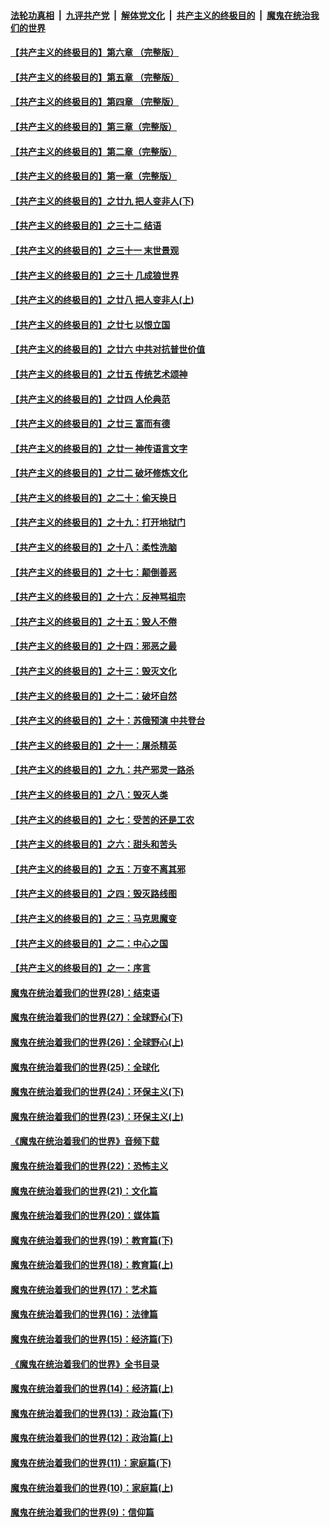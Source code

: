 ####  [法轮功真相](../../../../basic/blob/master/README.md?t=04101301) &nbsp;|&nbsp; [九评共产党](../../../../9ping.md/blob/master/README.md?t=04101301) &nbsp;|&nbsp; [解体党文化](../../../../jtdwh.md/blob/master/README.md?t=04101301)  &nbsp;|&nbsp; [共产主义的终极目的](../../../../gczydzjmd.md/blob/master/README.md?t=04101301) &nbsp;|&nbsp; [魔鬼在统治我们的世界](../../../../mgztzwmdsj.md/blob/master/README.md?t=04101301) 

#### [【共产主义的终极目的】第六章 （完整版）](../pages/nsc422/n11428913.md?t=04101301) 

#### [【共产主义的终极目的】第五章 （完整版）](../pages/nsc422/n11428912.md?t=04101301) 

#### [【共产主义的终极目的】第四章 （完整版）](../pages/nsc422/n11428907.md?t=04101301) 

#### [【共产主义的终极目的】第三章（完整版）](../pages/nsc422/n11428848.md?t=04101301) 

#### [【共产主义的终极目的】第二章（完整版）](../pages/nsc422/n11428831.md?t=04101301) 

#### [【共产主义的终极目的】第一章（完整版）](../pages/nsc422/n11417651.md?t=04101301) 

#### [【共产主义的终极目的】之廿九 把人变非人(下)](../pages/nsc422/n11344140.md?t=04101301) 

#### [【共产主义的终极目的】之三十二 结语](../pages/nsc422/n11360535.md?t=04101301) 

#### [【共产主义的终极目的】之三十一 末世景观](../pages/nsc422/n11351129.md?t=04101301) 

#### [【共产主义的终极目的】之三十 几成狼世界](../pages/nsc422/n11348280.md?t=04101301) 

#### [【共产主义的终极目的】之廿八 把人变非人(上)](../pages/nsc422/n11340492.md?t=04101301) 

#### [【共产主义的终极目的】之廿七 以恨立国](../pages/nsc422/n11336944.md?t=04101301) 

#### [【共产主义的终极目的】之廿六 中共对抗普世价值](../pages/nsc422/n11324785.md?t=04101301) 

#### [【共产主义的终极目的】之廿五 传统艺术颂神](../pages/nsc422/n11296396.md?t=04101301) 

#### [【共产主义的终极目的】之廿四 人伦典范](../pages/nsc422/n11296397.md?t=04101301) 

#### [【共产主义的终极目的】之廿三 富而有德](../pages/nsc422/n11283598.md?t=04101301) 

#### [【共产主义的终极目的】之廿一 神传语言文字](../pages/nsc422/n11263265.md?t=04101301) 

#### [【共产主义的终极目的】之廿二 破坏修炼文化](../pages/nsc422/n11245728.md?t=04101301) 

#### [【共产主义的终极目的】之二十：偷天换日](../pages/nsc422/n11238846.md?t=04101301) 

#### [【共产主义的终极目的】之十九：打开地狱门](../pages/nsc422/n11206376.md?t=04101301) 

#### [【共产主义的终极目的】之十八：柔性洗脑](../pages/nsc422/n11199994.md?t=04101301) 

#### [【共产主义的终极目的】之十七：颠倒善恶](../pages/nsc422/n11179782.md?t=04101301) 

#### [【共产主义的终极目的】之十六：反神骂祖宗](../pages/nsc422/n11166798.md?t=04101301) 

#### [【共产主义的终极目的】之十五：毁人不倦](../pages/nsc422/n11166792.md?t=04101301) 

#### [【共产主义的终极目的】之十四：邪恶之最](../pages/nsc422/n11150249.md?t=04101301) 

#### [【共产主义的终极目的】之十三：毁灭文化](../pages/nsc422/n11135227.md?t=04101301) 

#### [【共产主义的终极目的】之十二：破坏自然](../pages/nsc422/n11135214.md?t=04101301) 

#### [【共产主义的终极目的】之十：苏俄预演 中共登台](../pages/nsc422/n11118424.md?t=04101301) 

#### [【共产主义的终极目的】之十一：屠杀精英](../pages/nsc422/n11118442.md?t=04101301) 

#### [【共产主义的终极目的】之九：共产邪灵一路杀](../pages/nsc422/n11114139.md?t=04101301) 

#### [【共产主义的终极目的】之八：毁灭人类](../pages/nsc422/n11108503.md?t=04101301) 

#### [【共产主义的终极目的】之七：受苦的还是工农](../pages/nsc422/n11101809.md?t=04101301) 

#### [【共产主义的终极目的】之六：甜头和苦头](../pages/nsc422/n11096971.md?t=04101301) 

#### [【共产主义的终极目的】之五：万变不离其邪](../pages/nsc422/n11091285.md?t=04101301) 

#### [【共产主义的终极目的】之四：毁灭路线图](../pages/nsc422/n11086284.md?t=04101301) 

#### [【共产主义的终极目的】之三：马克思魔变](../pages/nsc422/n11061941.md?t=04101301) 

#### [【共产主义的终极目的】之二：中心之国](../pages/nsc422/n11047728.md?t=04101301) 

#### [【共产主义的终极目的】之一：序言](../pages/nsc422/n11086077.md?t=04101301) 

#### [魔鬼在统治着我们的世界(28)：结束语](../pages/nsc422/n10936246.md?t=04101301) 

#### [魔鬼在统治着我们的世界(27)：全球野心(下)](../pages/nsc422/n10928319.md?t=04101301) 

#### [魔鬼在统治着我们的世界(26)：全球野心(上)](../pages/nsc422/n10900318.md?t=04101301) 

#### [魔鬼在统治着我们的世界(25)：全球化](../pages/nsc422/n10788205.md?t=04101301) 

#### [魔鬼在统治着我们的世界(24)：环保主义(下)](../pages/nsc422/n10695307.md?t=04101301) 

#### [魔鬼在统治着我们的世界(23)：环保主义(上)](../pages/nsc422/n10688613.md?t=04101301) 

#### [《魔鬼在统治着我们的世界》音频下载](../pages/nsc422/n10635553.md?t=04101301) 

#### [魔鬼在统治着我们的世界(22)：恐怖主义](../pages/nsc422/n10614727.md?t=04101301) 

#### [魔鬼在统治着我们的世界(21)：文化篇](../pages/nsc422/n10597706.md?t=04101301) 

#### [魔鬼在统治着我们的世界(20)：媒体篇](../pages/nsc422/n10586579.md?t=04101301) 

#### [魔鬼在统治着我们的世界(19)：教育篇(下)](../pages/nsc422/n10564808.md?t=04101301) 

#### [魔鬼在统治着我们的世界(18)：教育篇(上)](../pages/nsc422/n10526970.md?t=04101301) 

#### [魔鬼在统治着我们的世界(17)：艺术篇](../pages/nsc422/n10499093.md?t=04101301) 

#### [魔鬼在统治着我们的世界(16)：法律篇](../pages/nsc422/n10485969.md?t=04101301) 

#### [魔鬼在统治着我们的世界(15)：经济篇(下)](../pages/nsc422/n10469975.md?t=04101301) 

#### [《魔鬼在统治着我们的世界》全书目录](../pages/nsc422/n10464261.md?t=04101301) 

#### [魔鬼在统治着我们的世界(14)：经济篇(上)](../pages/nsc422/n10457370.md?t=04101301) 

#### [魔鬼在统治着我们的世界(13)：政治篇(下)](../pages/nsc422/n10448270.md?t=04101301) 

#### [魔鬼在统治着我们的世界(12)：政治篇(上)](../pages/nsc422/n10444576.md?t=04101301) 

#### [魔鬼在统治着我们的世界(11)：家庭篇(下)](../pages/nsc422/n10440961.md?t=04101301) 

#### [魔鬼在统治着我们的世界(10)：家庭篇(上)](../pages/nsc422/n10435448.md?t=04101301) 

#### [魔鬼在统治着我们的世界(9)：信仰篇](../pages/nsc422/n10432159.md?t=04101301) 

